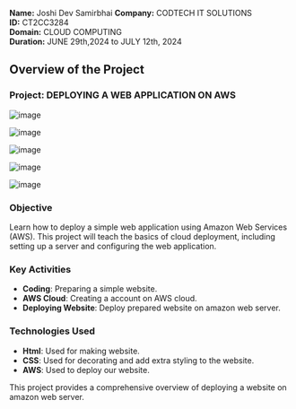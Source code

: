**Name:** Joshi Dev Samirbhai 
**Company:** CODTECH IT SOLUTIONS  
**ID:** CT2CC3284  
**Domain:** CLOUD COMPUTING  
**Duration:** JUNE 29th,2024 to JULY 12th, 2024  

## Overview of the Project

### Project: DEPLOYING A WEB APPLICATION ON AWS 
![image](https://github.com/user-attachments/assets/8147ebf0-6f07-4767-8d22-4c8d8d83d43d)


![image](https://github.com/user-attachments/assets/04897172-a22f-4dfa-bbf1-977c358696a1)


![image](https://github.com/user-attachments/assets/bd8317b2-2049-47a2-b2d0-d8e82115c437)


![image](https://github.com/user-attachments/assets/0d527085-5023-4bfa-a8aa-f7b8faab41ca)


![image](https://github.com/user-attachments/assets/990b62b0-fb23-4bbc-838e-aa558e0db4d7)






### Objective
Learn how to deploy a simple web application using Amazon Web Services
(AWS). This project will teach the basics of cloud deployment, including
setting up a server and configuring the web application.

### Key Activities
- **Coding**: Preparing a simple website.
- **AWS Cloud**: Creating a account on AWS cloud.
- **Deploying Website**: Deploy prepared website on amazon web server.

### Technologies Used
- **Html**: Used for making website.
- **CSS**: Used for decorating and add extra styling to the website.
- **AWS**: Used to deploy our website.




This project provides a comprehensive overview of deploying a website on amazon web server.

